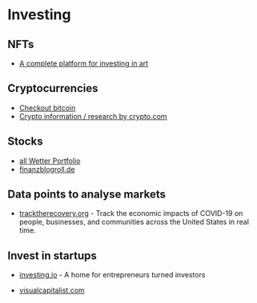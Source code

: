 # Investing

## NFTs
- [A complete platform for investing in art](https://www.masterworks.io/about/how-it-works)

## Cryptocurrencies
- [Checkout bitcoin](../bitcoin/README.md)
- [Crypto information / research by crypto.com](https://crypto.com/en/research/article.html?category=survey&page=quiz_15)

## Stocks
- [all Wetter Portfolio](https://twitter.com/julianhosp/status/1240818374755536899)
- [finanzblogroll.de](https://finanzblogroll.de/)

## Data points to analyse markets
- [tracktherecovery.org](https://tracktherecovery.org/) - Track the economic impacts of COVID-19 on people, businesses, and communities across the United States in real time.

## Invest in startups
- [investing.io](https://investing.io) - A home for entrepreneurs turned investors


- [visualcapitalist.com](https://www.visualcapitalist.com)
